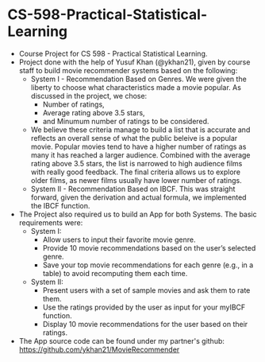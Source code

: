 # CS-598-Practical-Statistical-Learning
- Course Project for CS 598 - Practical Statistical Learning.
- Project done with the help of Yusuf Khan (@ykhan21), given by course staff to build movie recommender systems based on the following:
  - System I - Recommendation Based on Genres. We were given the liberty to choose what characteristics made a movie popular. As discussed in the project, we chose:
    - Number of ratings,
    - Average rating above 3.5 stars,
    - and Minumum number of ratings to be considered.
  - We believe these criteria manage to build a list that is accurate and reflects an overall sense of what the public beleive is a popular movie. Popular movies tend to have a higher number of ratings as many it has reached
  a larger audience. Combined with the average rating above 3.5 stars, the list is narrowed to high audience films with really good feedback. The final criteria allows us to explore older films, as newer films usually have
  lower number of ratings.
  - System II - Recommendation Based on IBCF. This was straight forward, given the derivation and actual formula, we implemented the IBCF function.
- The Project also required us to build an App for both Systems. The basic requirements were:
  - System I:
    - Allow users to input their favorite movie genre.
    - Provide 10 movie recommendations based on the user’s selected genre.
    - Save your top movie recommendations for each genre (e.g., in a table) to avoid recomputing them each time.
  - System II:
    - Present users with a set of sample movies and ask them to rate them.
    - Use the ratings provided by the user as input for your myIBCF function.
    - Display 10 movie recommendations for the user based on their ratings.
- The App source code can be found under my partner's github: <https://github.com/ykhan21/MovieRecommender>
